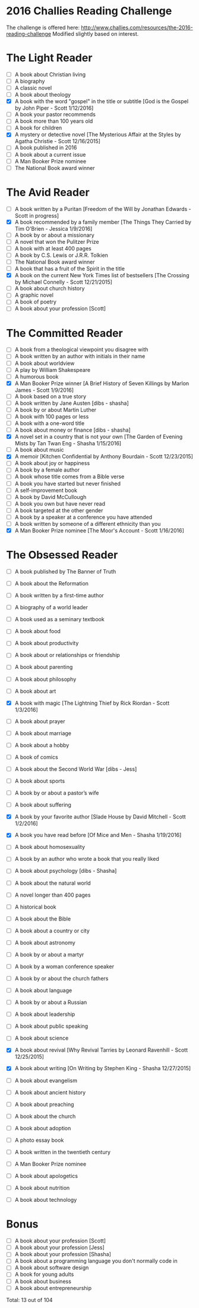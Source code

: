 # 2016 Challies Reading Challenge
The challenge is offered here: http://www.challies.com/resources/the-2016-reading-challenge
Modified slightly based on interest.

# The Light Reader
- [ ] A book about Christian living
- [ ] A biography
- [ ] A classic novel
- [ ] A book about theology
- [x] A book with the word "gospel" in the title or subtitle [God is the Gospel by John Piper - Scott 1/12/2016]
- [ ] A book your pastor recommends
- [ ] A book more than 100 years old
- [ ] A book for children
- [x] A mystery or detective novel [The Mysterious Affair at the Styles by Agatha Christie - Scott 12/16/2015]
- [ ] A book published in 2016
- [ ] A book about a current issue
- [ ] A Man Booker Prize nominee
- [ ] The National Book award winner

# The Avid Reader
- [ ] A book written by a Puritan [Freedom of the Will by Jonathan Edwards - Scott in progress]
- [x] A book recommended by a family member [The Things They Carried by Tim O'Brien - Jessica 1/9/2016]
- [ ] A book by or about a missionary
- [ ] A novel that won the Pulitzer Prize
- [ ] A book with at least 400 pages
- [ ] A book by C.S. Lewis or J.R.R. Tolkien
- [ ] The National Book award winner
- [ ] A book that has a fruit of the Spirit in the title
- [x] A book on the current New York Times list of bestsellers [The Crossing by Michael Connelly - Scott 12/21/2015]
- [ ] A book about church history
- [ ] A graphic novel
- [ ] A book of poetry
- [ ] A book about your profession [Scott]

# The Committed Reader
- [ ] A book from a theological viewpoint you disagree with
- [ ] A book written by an author with initials in their name
- [ ] A book about worldview
- [ ] A play by William Shakespeare
- [ ] A humorous book
- [x] A Man Booker Prize winner [A Brief History of Seven Killings by Marlon James - Scott 1/9/2016]
- [ ] A book based on a true story
- [ ] A book written by Jane Austen [dibs - shasha]
- [ ] A book by or about Martin Luther
- [ ] A book with 100 pages or less
- [ ] A book with a one-word title
- [ ] A book about money or finance [dibs - shasha]
- [x] A novel set in a country that is not your own [The Garden of Evening Mists by Tan Twan Eng - Shasha 1/15/2016]
- [ ] A book about music
- [x] A memoir [Kitchen Confidential by Anthony Bourdain - Scott 12/23/2015]
- [ ] A book about joy or happiness
- [ ] A book by a female author
- [ ] A book whose title comes from a Bible verse
- [ ] A book you have started but never finished
- [ ] A self-improvement book
- [ ] A book by David McCullough
- [ ] A book you own but have never read
- [ ] A book targeted at the other gender
- [ ] A book by a speaker at a conference you have attended
- [ ] A book written by someone of a different ethnicity than you 
- [x] A Man Booker Prize nominee [The Moor's Account - Scott 1/16/2016]

# The Obsessed Reader
- [ ] A book published by The Banner of Truth
- [ ] A book about the Reformation
- [ ] A book written by a first-time author
- [ ] A biography of a world leader
- [ ] A book used as a seminary textbook
- [ ] A book about food
- [ ] A book about productivity
- [ ] A book about or relationships or friendship
- [ ] A book about parenting
- [ ] A book about philosophy
- [ ] A book about art
- [x] A book with magic [The Lightning Thief by Rick Riordan - Scott 1/3/2016]
- [ ] A book about prayer
- [ ] A book about marriage
- [ ] A book about a hobby
- [ ] A book of comics
- [ ] A book about the Second World War [dibs - Jess]
- [ ] A book about sports
- [ ] A book by or about a pastor’s wife
- [ ] A book about suffering
- [x] A book by your favorite author [Slade House by David Mitchell - Scott 1/2/2016]
- [x] A book you have read before [Of Mice and Men - Shasha 1/19/2016]
- [ ] A book about homosexuality
- [ ] A book by an author who wrote a book that you really liked
- [ ] A book about psychology [dibs - Shasha]
- [ ] A book about the natural world
- [ ] A novel longer than 400 pages
- [ ] A historical book
- [ ] A book about the Bible
- [ ] A book about a country or city
- [ ] A book about astronomy
- [ ] A book by or about a martyr
- [ ] A book by a woman conference speaker
- [ ] A book by or about the church fathers
- [ ] A book about language
- [ ] A book by or about a Russian
- [ ] A book about leadership
- [ ] A book about public speaking
- [ ] A book about science
- [x] A book about revival [Why Revival Tarries by Leonard Ravenhill - Scott 12/25/2015]
- [x] A book about writing [On Writing by Stephen King - Shasha 12/27/2015]
- [ ] A book about evangelism
- [ ] A book about ancient history
- [ ] A book about preaching
- [ ] A book about the church
- [ ] A book about adoption
- [ ] A photo essay book
- [ ] A book written in the twentieth century
- [ ] A Man Booker Prize nominee
- [ ] A book about apologetics
- [ ] A book about nutrition
- [ ] A book about technology


Bonus
=========
- [ ] A book about your profession [Scott]
- [ ] A book about your profession [Jess]
- [ ] A book about your profession [Shasha]
- [ ] A book about a programming language you don't normally code in
- [ ] A book about software design
- [ ] A book for young adults
- [ ] A book about business
- [ ] A book about entrepreneurship

Total: 13 out of 104
